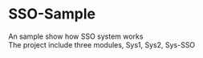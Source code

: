 # SSO-Sample
An sample show how SSO system works  
The project include three modules, Sys1, Sys2, Sys-SSO
